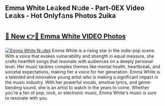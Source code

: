 ## Emma White Le𝚊ked N𝚞de - Part-0EX Video Le𝚊ks - Hot Onlyf𝚊ns Photos 2uika

# <h2><a href="http://ab87117.deff.icu/?id=Emma+White">🔗 New 👉🔴 Emma White VIDEO Photos</a></h2>

[![Emma White N𝚞des](https://i.imgur.com/rIISA9y.gif)](http://ab87117.deff.icu/?id=Emma+White)
Emma White is a rising star in the indie-pop scene. With a voice that evokes vulnerability and strength in equal measure, she crafts heartfelt songs that resonate with audiences on a deeply personal level. Her music tackles complex themes like mental health, heartbreak, and societal expectations, making her a voice for her generation. Emma White is a talented and innovative young artist who is making a significant impact in the music industry. With her powerful vocals, emotive lyrics, and genre-bending sound, she is an artist to watch in the years to come. Whether you're a fan of pop, rock, or electronic music, Emma White's music is sure to resonate with you.
